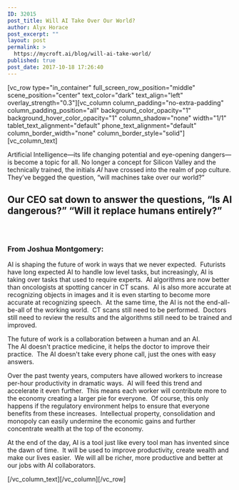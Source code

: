 ```yaml
---
ID: 32015
post_title: Will AI Take Over Our World?
author: Alyx Horace
post_excerpt: ""
layout: post
permalink: >
  https://mycroft.ai/blog/will-ai-take-world/
published: true
post_date: 2017-10-18 17:26:40
---
```

[vc_row type="in_container" full_screen_row_position="middle" scene_position="center" text_color="dark" text_align="left" overlay_strength="0.3"][vc_column column_padding="no-extra-padding" column_padding_position="all" background_color_opacity="1" background_hover_color_opacity="1" column_shadow="none" width="1/1" tablet_text_alignment="default" phone_text_alignment="default" column_border_width="none" column_border_style="solid"][vc_column_text]

Artificial Intelligence—its life changing potential and eye-opening dangers—is become a topic for all. No longer a concept for Silicon Valley and the technically trained, the initials <em>AI </em>have crossed into the realm of pop culture. They’ve begged the question, “will machines take over our world?”
<h2>Our CEO sat down to answer the questions, “Is AI dangerous?” “Will it replace humans entirely?”</h2>
<h3></h3>
&nbsp;
<h3>From Joshua Montgomery:</h3>
AI is shaping the future of work in ways that we never expected.  Futurists have long expected AI to handle low level tasks, but increasingly, AI is taking over tasks that used to require experts.  AI algorithms are now better than oncologists at spotting cancer in CT scans.  AI is also more accurate at recognizing objects in images and it is even starting to become more accurate at recognizing speech.  At the same time, the AI is not the end-all-be-all of the working world.  CT scans still need to be performed.  Doctors still need to review the results and the algorithms still need to be trained and improved.

The future of work is a collaboration between a human and an AI.  The AI doesn't practice medicine, it helps the doctor to improve their practice.  The AI doesn't take every phone call, just the ones with easy answers.

Over the past twenty years, computers have allowed workers to increase per-hour productivity in dramatic ways.  AI will feed this trend and accelerate it even further.  This means each worker will contribute more to the economy creating a larger pie for everyone.  Of course, this only happens if the regulatory environment helps to ensure that everyone benefits from these increases.  Intellectual property, consolidation and monopoly can easily undermine the economic gains and further concentrate wealth at the top of the economy.

At the end of the day, AI is a tool just like every tool man has invented since the dawn of time.  It will be used to improve productivity, create wealth and make our lives easier.  We will all be richer, more productive and better at our jobs with AI collaborators.

[/vc_column_text][/vc_column][/vc_row]